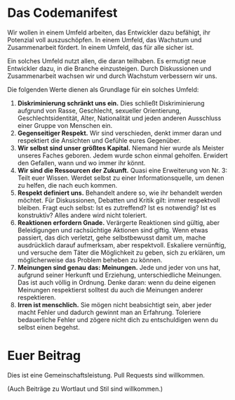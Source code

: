 Das Codemanifest
================

Wir wollen in einem Umfeld arbeiten, das Entwickler dazu befähigt, ihr Potenzial voll auszuschöpfen. In einem Umfeld, das Wachstum und Zusammenarbeit fördert. In einem Umfeld, das für alle sicher ist.

Ein solches Umfeld nutzt allen, die daran teilhaben. Es ermutigt neue Entwickler dazu, in die Branche einzusteigen. Durch Diskussionen und Zusammenarbeit wachsen wir und durch Wachstum verbessern wir uns.

Die folgenden Werte dienen als Grundlage für ein solches Umfeld:

1. **Diskriminierung schränkt uns ein.** Dies schließt Diskriminierung aufgrund von Rasse, Geschlecht, sexueller Orientierung, Geschlechtsidentität, Alter, Nationalität und jeden anderen Ausschluss einer Gruppe von Menschen ein.
2. **Gegenseitiger Respekt.** Wir sind verschieden, denkt immer daran und respektiert die Ansichten und Gefühle eures Gegenüber.
3. **Wir selbst sind unser größtes Kapital.** Niemand hier wurde als Meister unseres Faches geboren. Jedem wurde schon einmal geholfen. Erwidert den Gefallen, wann und wo immer ihr könnt.
4. **Wir sind die Ressourcen der Zukunft.** Quasi eine Erweiterung von Nr. 3: Teilt euer Wissen. Werdet selbst zu einer Informationsquelle, um denen zu helfen, die nach euch kommen.
5. **Respekt definiert uns.** Behandelt andere so, wie ihr behandelt werden möchtet. Für Diskussionen, Debatten und Kritik gilt: immer respektvoll bleiben. Fragt euch selbst: Ist es zutreffend? Ist es notwendig? Ist es konstruktiv? Alles andere wird nicht toleriert.
6. **Reaktionen erfordern Gnade.** Verärgerte Reaktionen sind gültig, aber Beleidigungen und rachsüchtige Aktionen sind giftig. Wenn etwas passiert, das dich verletzt, gehe selbstbewusst damit um, mache ausdrücklich darauf aufmerksam, aber respektvoll. Eskaliere vernünftig, und versuche dem Täter die Möglichkeit zu geben, sich zu erklären, um möglicherweise das Problem beheben zu können.
7. **Meinungen sind genau das: Meinungen.** Jede und jeder von uns hat, aufgrund seiner Herkunft und Erziehung, unterschiedliche Meinungen. Das ist auch völlig in Ordnung. Denke daran: wenn du deine eigenen Meinungen respektierst solltest du auch die Meinungen anderer respektieren.
8. **Irren ist menschlich.** Sie mögen nicht beabsichtigt sein, aber jeder macht Fehler und dadurch gewinnt man an Erfahrung. Toleriere bedauerliche Fehler und zögere nicht dich zu entschuldigen wenn du selbst einen begehst.

Euer Beitrag
============

Dies ist eine Gemeinschaftsleistung. Pull Requests sind willkommen.

(Auch Beiträge zu Wortlaut und Stil sind willkommen.)
